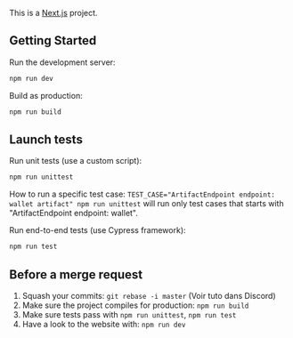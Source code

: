 This is a [Next.js](https://nextjs.org/) project.

## Getting Started

Run the development server:

```bash
npm run dev
```

Build as production:

```bash
npm run build
```

## Launch tests

Run unit tests (use a custom script):

```bash
npm run unittest
```

How to run a specific test case:
`TEST_CASE="ArtifactEndpoint endpoint: wallet artifact" npm run unittest`
will run only test cases that starts with "ArtifactEndpoint endpoint: wallet".

Run end-to-end tests (use Cypress framework):

```bash
npm run test
```

## Before a merge request

1. Squash your commits: `git rebase -i master` (Voir tuto dans Discord)
2. Make sure the project compiles for production: `npm run build`
3. Make sure tests pass with `npm run unittest`, `npm run test`
4. Have a look to the website with: `npm run dev`
